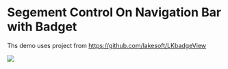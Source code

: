 Segement Control On Navigation Bar with Badget
===========

Ths demo uses project from https://github.com/lakesoft/LKbadgeView

<img src="https://raw.github.com/tsunglintsai/Segement-Control-On-Navigation-Bar-with-Badget/master/Screenshot/01.png"/>
